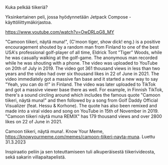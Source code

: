 Kuka pelkää tiikeriä?

Yksinkertainen peli, jossa hyödynnetään Jetpack Compose -käyttöliittymäkirjastoa.

https://www.youtube.com/watch?v=OwDRLpG8_MY

"Camoon tiikeri, näytä muna!", (C'moon tiger, show dick! eng.) is a positive encouragement shouted by a random 
man from Finland to one of the best USA's professional golf-player of all time, Eldrick Tont ”Tiger” Woods, 
while he was casually walking at the golf-game. The anonymous man recorded while he was shouting with a phone. 
The video was uploaded to YouTube on 20th of July in 2019. The video got 361 thousand views in less than two 
years and the video had over six thousand likes in 22 of June in 2021. The video immediately got a massive 
fan base and it started a new way to say "Yeah, you can do it!" in Finland. The video was later uploaded to 
TikTok and got a massive viewer base there as well. For example, in Finnish TikTok, there's a sound circling 
around which includes the famous quote "Camoon tiikeri, näytä muna!" and then followed by a song from Golf 
Daddy Official Visualizer (feat. Hessu & Korhone). The quote has also been remixed and made into a viral video
and song on YouTube in 15th of November in 2019. "Camoon tiikeri näytä muna REMIX" has 179 thousand views and
over 2800 likes on 22 of June in 2021.

Camoon tiikeri, näytä muna!. Know Your Meme, https://knowyourmeme.com/memes/camoon-tiikeri-nayta-muna. Luettu 31.3.2023

Inspiraatio peliin ja sen toteuttamiseen tuli alkuperäisestä tiikerivideosta, sekä sakarin villapaitapelistä.
